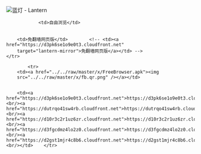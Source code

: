 

<img src="../../raw/master/x/8e0a2b81.c82003be.LanternYellow2.png" alt="蓝灯 - Lantern"/>
<table>
    <tr>
                
                <td>自由浏览</td>
        
        
        <td>免翻墙网页版</td>        <!-- <td><a href="https://d3pk6se1o9e0t3.cloudfront.net"
        target="lantern-mirror">免翻墙网页版</a></td> -->
    </tr>
    
            <tr>
        <td><a href="../../raw/master/x/FreeBrowser.apk"><img
        src="../../raw/master/x/fb.qr.png" /></a></td>

        
        <td><a href="https://d3pk6se1o9e0t3.cloudfront.net">https://d3pk6se1o9e0t3.cloudfront.net</a><br/><a href="https://dutrqo41sw4rb.cloudfront.net">https://dutrqo41sw4rb.cloudfront.net</a><br/><a href="https://d10r3c2r1uz6zr.cloudfront.net">https://d10r3c2r1uz6zr.cloudfront.net</a><br/><a href="https://d3fgcdmz4lo2z0.cloudfront.net">https://d3fgcdmz4lo2z0.cloudfront.net</a><br/><a href="https://d2gst1mjr4c8b6.cloudfront.net">https://d2gst1mjr4c8b6.cloudfront.net</a><br/></td>    </tr>
</table>
